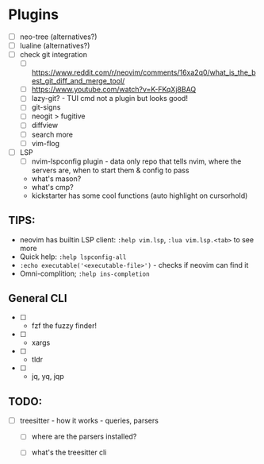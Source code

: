 
Plugins
===

- [ ] neo-tree (alternatives?)
- [ ] lualine (alternatives?)
- [ ] check git integration
    - [ ] https://www.reddit.com/r/neovim/comments/16xa2q0/what_is_the_best_git_diff_and_merge_tool/
    - [ ] https://www.youtube.com/watch?v=K-FKqXj8BAQ
    - [ ] lazy-git? - TUI cmd not a plugin but looks good!
    - [ ] git-signs
    - [ ] neogit > fugitive
    - [ ] diffview
    - [ ] search more
    - [ ] vim-flog
- [ ] LSP
    - [ ] nvim-lspconfig plugin - data only repo that tells nvim, where the servers are, when to start them & config to pass
    - what's mason?
    - what's cmp?
    - kickstarter has some cool functions (auto highlight on cursorhold)



## TIPS:

- neovim has builtin LSP client: `:help vim.lsp`, `:lua vim.lsp.<tab>` to see more
- Quick help: `:help lspconfig-all`
- `:echo executable('<executable-file>')` - checks if neovim can find it
- Omni-complition; `:help ins-completion`


## General CLI

- [ ] - fzf the fuzzy finder!
- [ ] - xargs
- [ ] - tldr
- [ ] - jq, yq, jqp


## TODO:

- [ ] treesitter - how it works - queries, parsers
    - [ ] where are the parsers installed?
    - [ ] what's the treesitter cli


